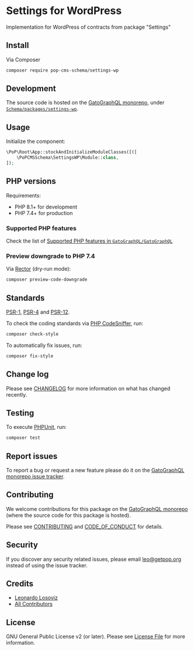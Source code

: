 # Settings for WordPress

<!--
[![Build Status][ico-travis]][link-travis]
[![Quality Score][ico-code-quality]][link-code-quality]
[![Software License][ico-license]](LICENSE.md)
[![Latest Version on Packagist][ico-version]][link-packagist]
[![Coverage Status][ico-scrutinizer]][link-scrutinizer]
[![Total Downloads][ico-downloads]][link-downloads]
-->

Implementation for WordPress of contracts from package "Settings"

## Install

Via Composer

``` bash
composer require pop-cms-schema/settings-wp
```

## Development

The source code is hosted on the [GatoGraphQL monorepo](https://github.com/GatoGraphQL/GatoGraphQL), under [`Schema/packages/settings-wp`](https://github.com/GatoGraphQL/GatoGraphQL/tree/master/layers/Schema/packages/settings-wp).

## Usage

Initialize the component:

``` php
\PoP\Root\App::stockAndInitializeModuleClasses([([
    \PoPCMSSchema\SettingsWP\Module::class,
]);
```

## PHP versions

Requirements:

- PHP 8.1+ for development
- PHP 7.4+ for production

### Supported PHP features

Check the list of [Supported PHP features in `GatoGraphQL/GatoGraphQL`](https://github.com/GatoGraphQL/GatoGraphQL/blob/master/docs/supported-php-features.md)

### Preview downgrade to PHP 7.4

Via [Rector](https://github.com/rectorphp/rector) (dry-run mode):

```bash
composer preview-code-downgrade
```

## Standards

[PSR-1](https://www.php-fig.org/psr/psr-1), [PSR-4](https://www.php-fig.org/psr/psr-4) and [PSR-12](https://www.php-fig.org/psr/psr-12).

To check the coding standards via [PHP CodeSniffer](https://github.com/squizlabs/PHP_CodeSniffer), run:

``` bash
composer check-style
```

To automatically fix issues, run:

``` bash
composer fix-style
```

## Change log

Please see [CHANGELOG](CHANGELOG.md) for more information on what has changed recently.

## Testing

To execute [PHPUnit](https://phpunit.de/), run:

``` bash
composer test
```

## Report issues

To report a bug or request a new feature please do it on the [GatoGraphQL monorepo issue tracker](https://github.com/GatoGraphQL/GatoGraphQL/issues).

## Contributing

We welcome contributions for this package on the [GatoGraphQL monorepo](https://github.com/GatoGraphQL/GatoGraphQL) (where the source code for this package is hosted).

Please see [CONTRIBUTING](CONTRIBUTING.md) and [CODE_OF_CONDUCT](CODE_OF_CONDUCT.md) for details.

## Security

If you discover any security related issues, please email leo@getpop.org instead of using the issue tracker.

## Credits

- [Leonardo Losoviz][link-author]
- [All Contributors][link-contributors]

## License

GNU General Public License v2 (or later). Please see [License File](LICENSE.md) for more information.

[ico-version]: https://img.shields.io/packagist/v/pop-cms-schema/settings-wp.svg?style=flat-square
[ico-license]: https://img.shields.io/badge/license-GPLv2-brightgreen.svg?style=flat-square
[ico-travis]: https://img.shields.io/travis/pop-cms-schema/settings-wp/master.svg?style=flat-square
[ico-scrutinizer]: https://img.shields.io/scrutinizer/coverage/g/pop-cms-schema/settings-wp.svg?style=flat-square
[ico-code-quality]: https://img.shields.io/scrutinizer/g/pop-cms-schema/settings-wp.svg?style=flat-square
[ico-downloads]: https://img.shields.io/packagist/dt/pop-cms-schema/settings-wp.svg?style=flat-square

[link-packagist]: https://packagist.org/packages/pop-cms-schema/settings-wp
[link-travis]: https://travis-ci.org/pop-cms-schema/settings-wp
[link-scrutinizer]: https://scrutinizer-ci.com/g/pop-cms-schema/settings-wp/code-structure
[link-code-quality]: https://scrutinizer-ci.com/g/pop-cms-schema/settings-wp
[link-downloads]: https://packagist.org/packages/pop-cms-schema/settings-wp
[link-author]: https://github.com/leoloso
[link-contributors]: ../../../../../../contributors

